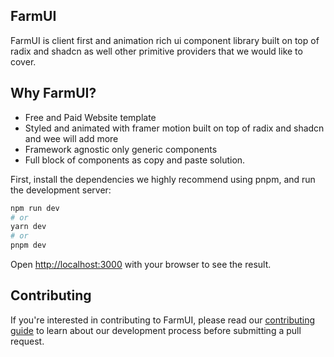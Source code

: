 ## FarmUI 


FarmUI is client first and animation rich ui component library built on top of radix and shadcn as well other primitive providers that we would like to cover.

## Why FarmUI?
 - Free and Paid Website template 
 - Styled and animated with framer motion built on top of radix and shadcn and wee will add more 
 - Framework agnostic only generic components 
 - Full block of components as copy and paste solution. 


First, install the dependencies we highly recommend using pnpm, and run the development server:

```bash
npm run dev
# or
yarn dev
# or
pnpm dev
```

Open [http://localhost:3000](http://localhost:3000) with your browser to see the result.

## Contributing

If you're interested in contributing to FarmUI, please read our [contributing guide](https://github.com/MarsX-dev/floatui/blob/main/CONTRIBUTING.md) to learn about our development process before submitting a pull request.
